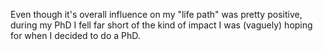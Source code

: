 

Even though it's overall influence on my "life path" was pretty positive, during my PhD I fell far short of the kind of impact I was (vaguely) hoping for when I decided to do a PhD.

